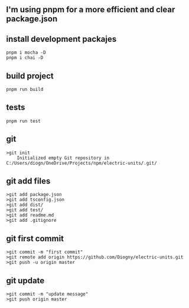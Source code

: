 
## I'm using pnpm for a more efficient and clear package.json

## install development packajes

	pnpm i mocha -D
	pnpm i chai -D


## build project
	pnpm run build


## tests
	pnpm run test


## git
	>git init
		Initialized empty Git repository in C:/Users/diogn/OneDrive/Projects/npm/electric-units/.git/

## git add files
	>git add package.json
	>git add tsconfig.json
	>git add dist/
	>git add test/
	>git add readme.md
	>git add .gitignore

## git first commit
	>git commit -m "first commit"
	>git remote add origin https://github.com/Diogny/electric-units.git
	>git push -u origin master

## git update
	>git commit -m "update message"
	>git push origin master
